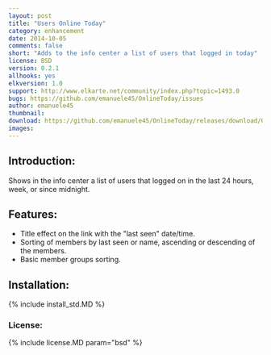 ```yaml
---
layout: post
title: "Users Online Today"
category: enhancement
date: 2014-10-05
comments: false
short: "Adds to the info center a list of users that logged in today"
license: BSD
version: 0.2.1
allhooks: yes
elkversion: 1.0
support: http://www.elkarte.net/community/index.php?topic=1493.0
bugs: https://github.com/emanuele45/OnlineToday/issues
author: emanuele45
thumbnail:
download: https://github.com/emanuele45/OnlineToday/releases/download/0.2.1/OnlineToday_0-2-1.zip
images:
---
```


## Introduction:
Shows in the info center a list of users that logged on in the last 24 hours, week, or since midnight.

## Features:
-  Title effect on the link with the "last seen" date/time.
-  Sorting of members by last seen or name, ascending or descending of the members.
-  Basic member groups sorting.

## Installation:
{% include install_std.MD %}

### License:
{% include license.MD param="bsd" %}